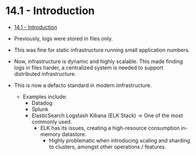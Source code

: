 # 14.1 - Introduction

- [14.1 - Introduction](#141---introduction)

- Previously, logs were stored in files only.
- This was fine for static infrastructure running small application numbers.

- Now, infrastructure is dynamic and highly scalable. This made finding logs in files harder, a centralized system is needed to support distributed infrastructure.
- This is now a defacto standard in modern iinfrastructure.
  - Examples include:
    - Datadog
    - Splunk
    - ElasticSearch Logstash Kibana (ELK Stack) -> One of the most commonly used.
      - ELK has its issues, creating a high-resource consumption in-memory datastore.
        - Highly problematic when introducing scaling and sharding to clusters, amongst other operations / features.
